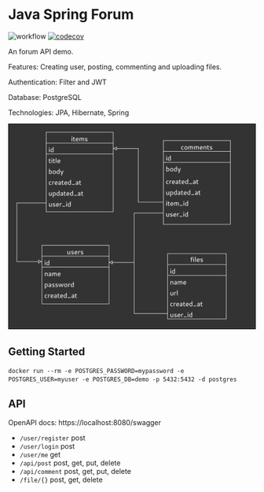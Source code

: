 # Java Spring Forum

![workflow](https://github.com/iucario/java-spring-forum/actions/workflows/gradle.yml/badge.svg)
[![codecov](https://codecov.io/gh/iucario/java-spring-forum/branch/main/graph/badge.svg?token=BCPV9T9XSW)](https://codecov.io/gh/iucario/java-spring-forum)

An forum API demo.

Features: Creating user, posting, commenting and uploading files.

Authentication: Filter and JWT

Database: PostgreSQL

Technologies: JPA, Hibernate, Spring

![](Demo%20Diagram.png)

## Getting Started

`docker run --rm -e POSTGRES_PASSWORD=mypassword -e POSTGRES_USER=myuser -e POSTGRES_DB=demo -p 5432:5432 -d postgres`

## API

OpenAPI docs: https://localhost:8080/swagger

- `/user/register` post
- `/user/login` post
- `/user/me` get
- `/api/post` post, get, put, delete
- `/api/comment` post, get, put, delete
- `/file/{}` post, get, delete 
